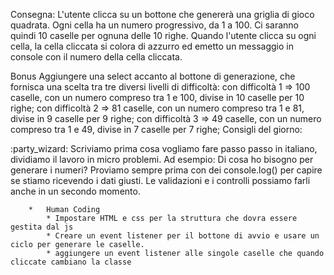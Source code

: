 Consegna:
L'utente clicca su un bottone che genererà una griglia di gioco quadrata. Ogni cella ha un numero progressivo, da 1 a 100. Ci saranno quindi 10 caselle per ognuna delle 10 righe. Quando l'utente clicca su ogni cella, la cella cliccata si colora di azzurro ed emetto un messaggio in console con il numero della cella cliccata.


Bonus
Aggiungere una select accanto al bottone di generazione, che fornisca una scelta tra tre diversi livelli di difficoltà:
con difficoltà 1 => 100 caselle, con un numero compreso tra 1 e 100, divise in 10 caselle per 10 righe;
con difficoltà 2 => 81 caselle, con un numero compreso tra 1 e 81, divise in 9 caselle per 9 righe;
con difficoltà 3 => 49 caselle, con un numero compreso tra 1 e 49, divise in 7 caselle per 7 righe;
Consigli del giorno:


:party_wizard: Scriviamo prima cosa vogliamo fare passo passo in italiano, dividiamo il lavoro in micro problemi.
Ad esempio: Di cosa ho bisogno per generare i numeri?
Proviamo sempre prima con dei console.log() per capire se stiamo ricevendo i dati giusti. Le validazioni e i controlli possiamo farli anche in un secondo momento.

        *   Human Coding
            * Impostare HTML e css per la struttura che dovra essere gestita dal js
            * Creare un event listener per il bottone di avvio e usare un ciclo per generare le caselle.
            * aggiungere un event listener alle singole caselle che quando cliccate cambiano la classe
            
        